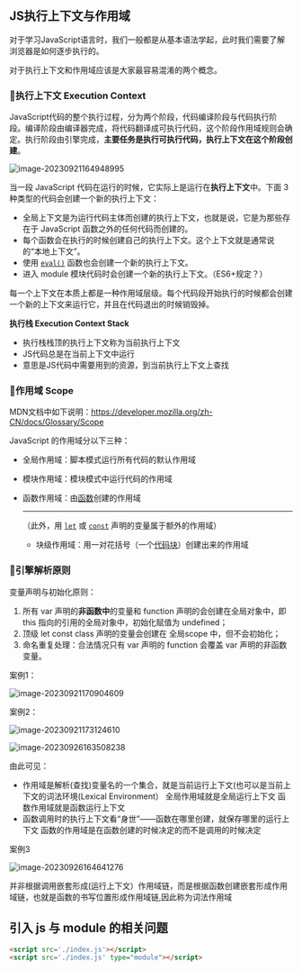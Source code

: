 ## JS执行上下文与作用域

对于学习JavaScript语言时，我们一般都是从基本语法学起，此时我们需要了解浏览器是如何逐步执行的。

对于执行上下文和作用域应该是大家最容易混淆的两个概念。



### 🌟执行上下文 Execution Context

JavaScript代码的整个执行过程，分为两个阶段，代码编译阶段与代码执行阶段。编译阶段由编译器完成，将代码翻译成可执行代码，这个阶段作用域规则会确定。执行阶段由引擎完成，**主要任务是执行可执行代码，执行上下文在这个阶段创建**。

![image-20230921164948995](C:\Users\123\AppData\Roaming\Typora\typora-user-images\image-20230921164948995.png)

当一段 JavaScript 代码在运行的时候，它实际上是运行在**执行上下文**中。下面 3 种类型的代码会创建一个新的执行上下文：

- 全局上下文是为运行代码主体而创建的执行上下文，也就是说，它是为那些存在于 JavaScript 函数之外的任何代码而创建的。
- 每个函数会在执行的时候创建自己的执行上下文。这个上下文就是通常说的“本地上下文”。
- 使用 [`eval()`](https://developer.mozilla.org/zh-CN/docs/Web/JavaScript/Reference/Global_Objects/eval) 函数也会创建一个新的执行上下文。
- 进入 module 模块代码时会创建一个新的执行上下文。（ES6+规定？）

每一个上下文在本质上都是一种作用域层级。每个代码段开始执行的时候都会创建一个新的上下文来运行它，并且在代码退出的时候销毁掉。

**执行栈 Execution Context Stack**

- 执行栈栈顶的执行上下文称为当前执行上下文
- JS代码总是在当前上下文中运行
- 意思是JS代码中需要用到的资源，到当前执行上下文上查找



### 🌟作用域 Scope

MDN文档中如下说明：https://developer.mozilla.org/zh-CN/docs/Glossary/Scope

JavaScript 的作用域分以下三种：

- 全局作用域：脚本模式运行所有代码的默认作用域

- 模块作用域：模块模式中运行代码的作用域

- 函数作用域：由[函数](https://developer.mozilla.org/zh-CN/docs/Glossary/Function)创建的作用域

  ----

  （此外，用 [`let`](https://developer.mozilla.org/zh-CN/docs/Web/JavaScript/Reference/Statements/let) 或 [`const`](https://developer.mozilla.org/zh-CN/docs/Web/JavaScript/Reference/Statements/const) 声明的变量属于额外的作用域）

  - 块级作用域：用一对花括号（一个[代码块](https://developer.mozilla.org/zh-CN/docs/Web/JavaScript/Reference/Statements/block)）创建出来的作用域



### 🌟引擎解析原则

变量声明与初始化原则：

1. 所有 var 声明的**非函数中**的变量和 function 声明的会创建在全局对象中，即 this 指向的引用的全局对象中，初始化赋值为 undefined；
2. 顶级 let const class 声明的变量会创建在 全局scope 中，但不会初始化；
3. 命名重复处理：合法情况只有 var 声明的 function 会覆盖 var 声明的非函数变量。

案例1：

![image-20230921170904609](C:\Users\123\AppData\Roaming\Typora\typora-user-images\image-20230921170904609.png)

案例2：

![image-20230921173124610](C:\Users\123\AppData\Roaming\Typora\typora-user-images\image-20230921173124610.png)

![image-20230926163508238](C:\Users\123\AppData\Roaming\Typora\typora-user-images\image-20230926163508238.png)

由此可见：

- 作用域是解析(查找)变量名的一个集合，就是当前运行上下文(也可以是当前上下文的词法环境(Lexical Environment）
  全局作用域就是全局运行上下文
  函数作用域就是函数运行上下文
- 函数调用时的执行上下文看“身世”——函数在哪里创建，就保存哪里的运行上下文
  函数的作用域是在函数创建的时候决定的而不是调用的时候决定

案例3

![image-20230926164641276](C:\Users\123\AppData\Roaming\Typora\typora-user-images\image-20230926164641276.png)

并非根据调用嵌套形成(运行上下文）作用域链，而是根据函数创建嵌套形成作用域链，也就是函数的书写位置形成作用域链,因此称为词法作用域





## 引入 js 与 module 的相关问题

```html
<script src='./index.js'></script>
<script src='./index.js' type="module"></script>
```

